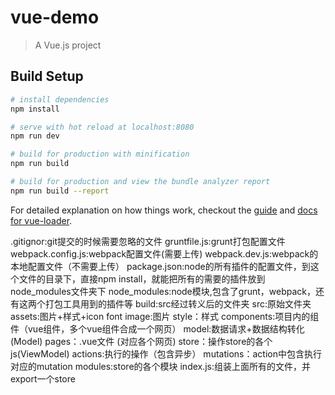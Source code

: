 # vue-demo

> A Vue.js project

## Build Setup

``` bash
# install dependencies
npm install

# serve with hot reload at localhost:8080
npm run dev

# build for production with minification
npm run build

# build for production and view the bundle analyzer report
npm run build --report
```

For detailed explanation on how things work, checkout the [guide](http://vuejs-templates.github.io/webpack/) and [docs for vue-loader](http://vuejs.github.io/vue-loader).



.gitignor:git提交的时候需要忽略的文件
gruntfile.js:grunt打包配置文件
webpack.config.js:webpack配置文件(需要上传)
webpack.dev.js:webpack的本地配置文件（不需要上传）
package.json:node的所有插件的配置文件，到这个文件的目录下，直接npm install，就能把所有的需要的插件放到node_modules文件夹下
node_modules:node模块,包含了grunt，webpack，还有这两个打包工具用到的插件等
build:src经过转义后的文件夹
src:原始文件夹
		assets:图片+样式+icon font
			image:图片
			style：样式
		components:项目内的组件（vue组件，多个vue组件合成一个网页）
		model:数据请求+数据结构转化 (Model)
		pages：.vue文件 (对应各个网页)
		store：操作store的各个js(ViewModel)
			actions:执行的操作（包含异步）
			mutations：action中包含执行对应的mutation
			modules:store的各个模块
			index.js:组装上面所有的文件，并export一个store
		